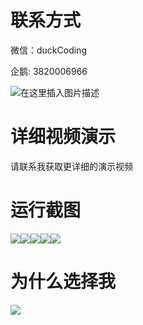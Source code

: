 # 联系方式

微信：duckCoding

企鹅: 3820006966

![在这里插入图片描述](http://upload.cxycsx.vip/91ab4bcb4f2c4c6db86365bb6d6e9c62.jpeg)

# 详细视频演示

请联系我获取更详细的演示视频

# 运行截图

![](http://www.bysj52.com/uploadfile/ueditor/image/202306/%E6%AF%95%E8%AE%BEweixin053%E5%9F%BA%E4%BA%8E%E5%BE%AE%E4%BF%A1%E7%9A%84%E4%B9%90%E5%AE%A4%E9%A2%84%E7%BA%A6%E5%B0%8F%E7%A8%8B%E5%BA%8F%E6%AF%95%E4%B8%9A%E8%AE%BE%E8%AE%A1/2.png)![](http://www.bysj52.com/uploadfile/ueditor/image/202306/%E6%AF%95%E8%AE%BEweixin053%E5%9F%BA%E4%BA%8E%E5%BE%AE%E4%BF%A1%E7%9A%84%E4%B9%90%E5%AE%A4%E9%A2%84%E7%BA%A6%E5%B0%8F%E7%A8%8B%E5%BA%8F%E6%AF%95%E4%B8%9A%E8%AE%BE%E8%AE%A1/3.png)![](http://www.bysj52.com/uploadfile/ueditor/image/202306/%E6%AF%95%E8%AE%BEweixin053%E5%9F%BA%E4%BA%8E%E5%BE%AE%E4%BF%A1%E7%9A%84%E4%B9%90%E5%AE%A4%E9%A2%84%E7%BA%A6%E5%B0%8F%E7%A8%8B%E5%BA%8F%E6%AF%95%E4%B8%9A%E8%AE%BE%E8%AE%A1/1.png)![](http://www.bysj52.com/uploadfile/ueditor/image/202306/%E6%AF%95%E8%AE%BEweixin053%E5%9F%BA%E4%BA%8E%E5%BE%AE%E4%BF%A1%E7%9A%84%E4%B9%90%E5%AE%A4%E9%A2%84%E7%BA%A6%E5%B0%8F%E7%A8%8B%E5%BA%8F%E6%AF%95%E4%B8%9A%E8%AE%BE%E8%AE%A1/5.png)![](http://www.bysj52.com/uploadfile/ueditor/image/202306/%E6%AF%95%E8%AE%BEweixin053%E5%9F%BA%E4%BA%8E%E5%BE%AE%E4%BF%A1%E7%9A%84%E4%B9%90%E5%AE%A4%E9%A2%84%E7%BA%A6%E5%B0%8F%E7%A8%8B%E5%BA%8F%E6%AF%95%E4%B8%9A%E8%AE%BE%E8%AE%A1/4.png)

# 为什么选择我

![](http://upload.cxycsx.vip/%E7%A8%8B%E5%BA%8F%E8%AE%BE%E8%AE%A1.png)

